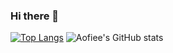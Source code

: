 ### Hi there 👋

[![Top Langs](https://github-readme-stats.vercel.app/api/top-langs/?username=aofiee)](https://github.com/anuraghazra/github-readme-stats)
![Aofiee's GitHub stats](https://github-readme-stats.vercel.app/api?username=aofiee&show_icons=true&theme=tokyonight)

<!--
**aofiee/aofiee** is a ✨ _special_ ✨ repository because its `README.md` (this file) appears on your GitHub profile.

Here are some ideas to get you started:

- 🔭 I’m currently working on ...
- 🌱 I’m currently learning ...
- 👯 I’m looking to collaborate on ...
- 🤔 I’m looking for help with ...
- 💬 Ask me about ...
- 📫 How to reach me: ...
- 😄 Pronouns: ...
- ⚡ Fun fact: ...
-->
